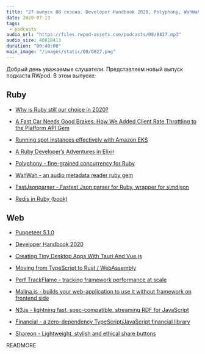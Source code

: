 ```yaml
---
title: "27 выпуск 08 сезона. Developer Handbook 2020, Polyphony, WahWah, Perf TrackFlame, Malina.js, N3.js, Shareon и прочее"
date: 2020-07-13
tags:
 - podcasts
audio_url: "https://files.rwpod-assets.com/podcasts/08/0827.mp3"
audio_size: 40818413
duration: "00:40:00"
main_image: "/images/static/08/0827.png"
---
```


Добрый день уважаемые слушатели. Представляем новый выпуск подкаста RWpod. В этом выпуске:

## Ruby

 - [Why is Ruby still our choice in 2020?](https://syndicode.com/2020/07/08/why-is-ruby-still-our-choice-in-2020-2/)
 - [A Fast Car Needs Good Brakes: How We Added Client Rate Throttling to the Platform API Gem](https://blog.heroku.com/rate-throttle-api-client)
 - [Running spot instances effectively with Amazon EKS](https://m.signalvnoise.com/running-spot-instances-effectively-with-amazon-eks/)
 - [A Ruby Developer’s Adventures in Elixir](https://medium.com/swlh/a-ruby-developers-adventures-in-elixir-515380986bc3)


 - [Polyphony - fine-grained concurrency for Ruby](https://digital-fabric.github.io/polyphony/)
 - [WahWah - an audio metadata reader ruby gem](https://github.com/aidewoode/wahwah)
 - [FastJsonparser - Fastest Json parser for Ruby, wrapper for simdjson](https://github.com/anilmaurya/fast_jsonparser)
 - [Redis in Ruby (book)](https://redis.pjam.me/)

## Web

 - [Puppeteer 5.1.0](https://github.com/puppeteer/puppeteer/releases/tag/v5.1.0)
 - [Developer Handbook 2020](https://github.com/apptension/developer-handbook)
 - [Creating Tiny Desktop Apps With Tauri And Vue.js](https://www.smashingmagazine.com/2020/07/tiny-desktop-apps-tauri-vuejs/)
 - [Moving from TypeScript to Rust / WebAssembly](https://nicolodavis.com/blog/typescript-to-rust/)


 - [Perf TrackFlame - tracking framework performance at scale](https://perf-track.web.app/)
 - [Malina.js - builds your web-application to use it without framework on frontend side](https://github.com/malinajs/malinajs)
 - [N3.js - lightning fast, spec-compatible, streaming RDF for JavaScript](https://github.com/rdfjs/N3.js)
 - [Financial - a zero-dependency TypeScript/JavaScript financial library](https://github.com/lmammino/financial)
 - [Shareon - Lightweight, stylish and ethical share buttons](https://shareon.js.org/)


READMORE
